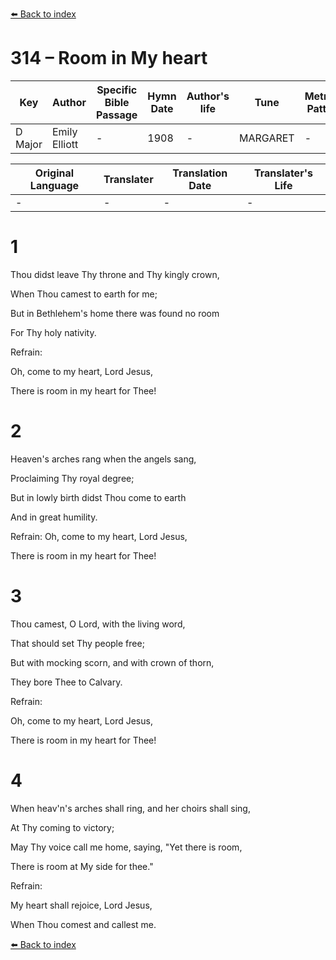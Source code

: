 [⬅️ Back to index](../README.md)

# 314 – Room in My heart

Key | Author   | Specific Bible Passage     |Hymn Date |Author's life |Tune |Metrical Pattern   |Composer/Source
-- | --------- | ---------------------------|----------|--------------|-----|-------------------|-------------  
D Major |Emily Elliott |- |1908 |- |MARGARET |- |T. R. Matthews

Original Language | Translater | Translation Date   | Translater's Life  
----------------- | --------- | --------------------|-------------     
\- |- |- |-




# 1

Thou didst leave Thy throne and Thy kingly crown,

When Thou camest to earth for me;

But in Bethlehem's home there was found no room

For Thy holy nativity.



Refrain:

Oh, come to my heart, Lord Jesus,

There is room in my heart for Thee!



# 2

Heaven's arches rang when the angels sang,

Proclaiming Thy royal degree;

But in lowly birth didst Thou come to earth

And in great humility.



Refrain:  Oh, come to my heart, Lord Jesus,

There is room in my heart for Thee!



# 3

Thou camest, O Lord, with the living word,

That should set Thy people free;

But with mocking scorn, and with crown of thorn,

They bore Thee to Calvary.



Refrain:

Oh, come to my heart, Lord Jesus,

There is room in my heart for Thee!



# 4

When heav'n's arches shall ring, and her choirs shall sing, 

At Thy coming to victory;

May Thy voice call me home, saying, "Yet there is room,

There is room at My side for thee."



Refrain:  

My heart shall rejoice, Lord Jesus,

When Thou comest and callest me.

[⬅️ Back to index](../README.md)
